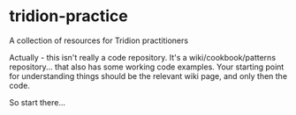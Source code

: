 # tridion-practice
A collection of resources for Tridion practitioners

Actually - this isn't really a code repository. It's a wiki/cookbook/patterns repository... 
that also has some working code examples. Your starting point for understanding things should be 
the relevant wiki page, and only then the code. 

So start there...
